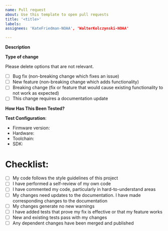 ```yaml
---
name: Pull request 
about: Use this template to open pull requests 
title: '<title>'
labels:
assignees: 'KateFriedman-NOAA', 'WalterKolczynski-NOAA'

---
```


**Description**

<!-- Please include a summary of the change and which issue is fixed. -->
<!-- Please also include relevant motivation and context. -->
<!-- List any dependencies that are required for this change. -->

<!-- Please provide reference to the issue this pull request is addressing. -->
<!-- For e.g. Fixes #IssueNumber -->

**Type of change**

Please delete options that are not relevant.

- [ ] Bug fix (non-breaking change which fixes an issue)
- [ ] New feature (non-breaking change which adds functionality)
- [ ] Breaking change (fix or feature that would cause existing functionality to not work as expected)
- [ ] This change requires a documentation update

**How Has This Been Tested?**

<!-- Please describe the tests that you ran to verify your changes. -->
<!-- Provide instructions so we can reproduce. -->
<!-- Please also list any relevant details for your test configuration -->

<!-- Use the following as a guide to list your tests and delete options that are not relevant -->
<!--
- [ ] Test A
- [ ] Test B
-->

**Test Configuration**:
* Firmware version:
* Hardware:
* Toolchain:
* SDK:

# Checklist:

- [ ] My code follows the style guidelines of this project
- [ ] I have performed a self-review of my own code
- [ ] I have commented my code, particularly in hard-to-understand areas
- [ ] My changes need updates to the documentation. I have made corresponding changes to the documentation
- [ ] My changes generate no new warnings
- [ ] I have added tests that prove my fix is effective or that my feature works
- [ ] New and existing tests pass with my changes
- [ ] Any dependent changes have been merged and published
